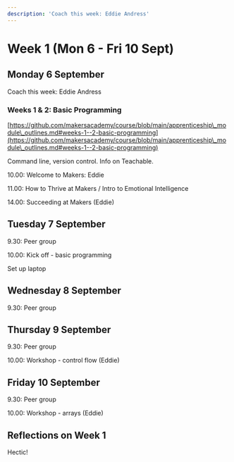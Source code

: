 ```yaml
---
description: 'Coach this week: Eddie Andress'
---
```


# Week 1 (Mon 6 - Fri 10 Sept)

## Monday 6 September

Coach this week: Eddie Andress

### Weeks 1 & 2: Basic Programming

[https://github.com/makersacademy/course/blob/main/apprenticeship\_module\_outlines.md#weeks-1--2-basic-programming](https://github.com/makersacademy/course/blob/main/apprenticeship\_module\_outlines.md#weeks-1--2-basic-programming)

Command line, version control. Info on Teachable.&#x20;

10.00: Welcome to Makers: Eddie

11.00: How to Thrive at Makers / Intro to Emotional Intelligence

14.00: Succeeding at Makers (Eddie)

## Tuesday 7 September

9.30: Peer group

10.00: Kick off - basic programming

Set up laptop

## Wednesday 8 September

9.30: Peer group

## Thursday 9 September

9.30: Peer group

10.00: Workshop - control flow (Eddie)

## Friday 10 September

9.30: Peer group

10.00: Workshop - arrays (Eddie)

## Reflections on Week 1

Hectic!
